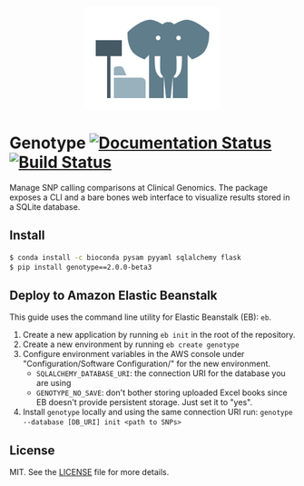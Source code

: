 <p align="center">
  <a href="https://github.com/Clinical-Genomics/genotype">
    <img width="240px" height="180px" src="artwork/icon.png"/>
  </a>
</p>

# Genotype [![Documentation Status][readthedocs-img]][readthedocs-url] [![Build Status][travis-img]][travis-url]
Manage SNP calling comparisons at Clinical Genomics. The package exposes a CLI and a bare bones web interface to visualize results stored in a SQLite database.

## Install

```bash
$ conda install -c bioconda pysam pyyaml sqlalchemy flask
$ pip install genotype==2.0.0-beta3
```

## Deploy to Amazon Elastic Beanstalk

This guide uses the command line utility for Elastic Beanstalk (EB): `eb`.

1. Create a new application by running `eb init` in the root of the repository.
2. Create a new environment by running `eb create genotype`
3. Configure environment variables in the AWS console under "Configuration/Software Configuration/" for the new environment.
    - `SQLALCHEMY_DATABASE_URI`: the connection URI for the database you are using
    - `GENOTYPE_NO_SAVE`: don't bother storing uploaded Excel books since EB doesn't provide persistent storage. Just set it to "yes".
4. Install `genotype` locally and using the same connection URI run: `genotype --database [DB_URI] init <path to SNPs>`

## License
MIT. See the [LICENSE](LICENSE) file for more details.



[readthedocs-url]: https://readthedocs.org/projects/genotype/?badge=latest
[readthedocs-img]: https://readthedocs.org/projects/genotype/badge/?version=latest

[travis-url]: https://travis-ci.org/Clinical-Genomics/genotype
[travis-img]: https://img.shields.io/travis/Clinical-Genomics/genotype.svg?style=flat
